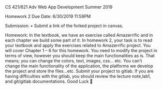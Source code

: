CS 421/621 Adv Web App Development
Summer 2019

Homework 2                                                        Due Date: 6/30/2019 11:59PM


Submission:
•	Submit a link of the forked project in canvas.

Homework:
In the textbook, we have an exercise called Amazerrific and in each chapter we build some part of it. In homework 2, your task is to read your textbook and apply the exercises related to Amazerrific project. You will cover Chapter 1 – 6 for this homework. 
You need to modify the project in terms of view, however you should keep the main functionalities as is. That means; you can change the colors, text, images, css… etc. You can’t change the main functionality of the application, the platforms we develop the project and store the files...etc.
Submit your project to gitlab. If you are having difficulties with the gitlab, you should review the lecture note,lab1, and git/gitlab documentations.
Good Luck  
 
